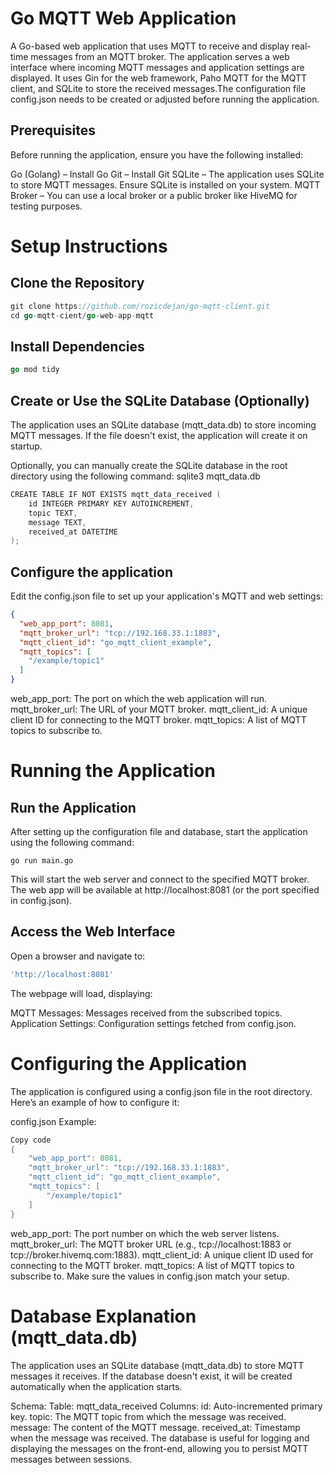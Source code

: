 
# Go MQTT Web Application
A Go-based web application that uses MQTT to receive and display real-time messages from an MQTT broker. The application serves a web interface where incoming MQTT messages and application settings are displayed. It uses Gin for the web framework, Paho MQTT for the MQTT client, and SQLite to store the received messages.The configuration file config.json needs to be created or adjusted before running the application.


## Prerequisites
Before running the application, ensure you have the following installed:

Go (Golang) – Install Go
Git – Install Git
SQLite – The application uses SQLite to store MQTT messages. Ensure SQLite is installed on your system.
MQTT Broker – You can use a local broker or a public broker like HiveMQ for testing purposes.

# Setup Instructions
## Clone the Repository
```go
git clone https://github.com/rozicdejan/go-mqtt-client.git
cd go-mqtt-cient/go-web-app-mqtt
```
## Install Dependencies

```go
go mod tidy
```
## Create or Use the SQLite Database (Optionally)
The application uses an SQLite database (mqtt_data.db) to store incoming MQTT messages. If the file doesn't exist, the application will create it on startup.


Optionally, you can manually create the SQLite database in the root directory using the following command:
sqlite3 mqtt_data.db
```go
CREATE TABLE IF NOT EXISTS mqtt_data_received (
    id INTEGER PRIMARY KEY AUTOINCREMENT,
    topic TEXT,
    message TEXT,
    received_at DATETIME
);
```

## Configure the application
Edit the config.json file to set up your application's MQTT and web settings:
```json
{
  "web_app_port": 8081,
  "mqtt_broker_url": "tcp://192.168.33.1:1883",
  "mqtt_client_id": "go_mqtt_client_example",
  "mqtt_topics": [
    "/example/topic1"
  ]
}
```
web_app_port: The port on which the web application will run.
mqtt_broker_url: The URL of your MQTT broker.
mqtt_client_id: A unique client ID for connecting to the MQTT broker.
mqtt_topics: A list of MQTT topics to subscribe to.

# Running the Application
## Run the Application

After setting up the configuration file and database, start the application using the following command:

`go run main.go`

This will start the web server and connect to the specified MQTT broker. The web app will be available at http://localhost:8081 (or the port specified in config.json).

## Access the Web Interface

Open a browser and navigate to:

```go
'http://localhost:8081'
```
The webpage will load, displaying:

MQTT Messages: Messages received from the subscribed topics.
Application Settings: Configuration settings fetched from config.json.

# Configuring the Application
The application is configured using a config.json file in the root directory. Here’s an example of how to configure it:

config.json Example:
```go
Copy code
{
    "web_app_port": 8081,
    "mqtt_broker_url": "tcp://192.168.33.1:1883",
    "mqtt_client_id": "go_mqtt_client_example",
    "mqtt_topics": [
        "/example/topic1"
    ]
}
```
web_app_port: The port number on which the web server listens.
mqtt_broker_url: The MQTT broker URL (e.g., tcp://localhost:1883 or tcp://broker.hivemq.com:1883).
mqtt_client_id: A unique client ID used for connecting to the MQTT broker.
mqtt_topics: A list of MQTT topics to subscribe to.
Make sure the values in config.json match your setup.

# Database Explanation (mqtt_data.db)
The application uses an SQLite database (mqtt_data.db) to store MQTT messages it receives. If the database doesn't exist, it will be created automatically when the application starts.

Schema:
Table: mqtt_data_received
Columns:
id: Auto-incremented primary key.
topic: The MQTT topic from which the message was received.
message: The content of the MQTT message.
received_at: Timestamp when the message was received.
The database is useful for logging and displaying the messages on the front-end, allowing you to persist MQTT messages between sessions.